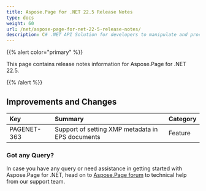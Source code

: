 ```yaml
---
title: Aspose.Page for .NET 22.5 Release Notes
type: docs
weight: 60
url: /net/aspose-page-for-net-22-5-release-notes/
description: C# .NET API Solution for developers to manipulate and process PS, EPS, and XPS files. Release Notes of Aspose.Page API solution for .NET | Release 2022.05
---
```


{{% alert color="primary" %}}

This page contains release notes information for Aspose.Page for .NET 22.5.

{{% /alert %}}
## **Improvements and Changes**

|**Key**|**Summary**|**Category**|
| :- | :- | :- |
|PAGENET-363|Support of setting XMP metadata in EPS documents|Feature|
### **Got any Query?**
In case you have any query or need assistance in getting started with Aspose.Page for .NET, head on to [Aspose.Page forum](https://forum.aspose.com/c/page/39) to technical help from our support team.

